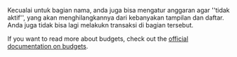 Kecualai untuk bagian nama, anda juga bisa mengatur anggaran agar ''tidak aktif'', yang akan menghilangkannya dari kebanyakan tampilan dan daftar. Anda juga tidak bisa lagi melakukn transaksi di bagian tersebut.

If you want to read more about budgets, check out the [official documentation on budgets](https://firefly-iii.readthedocs.io/en/latest/concepts/budgets.html).